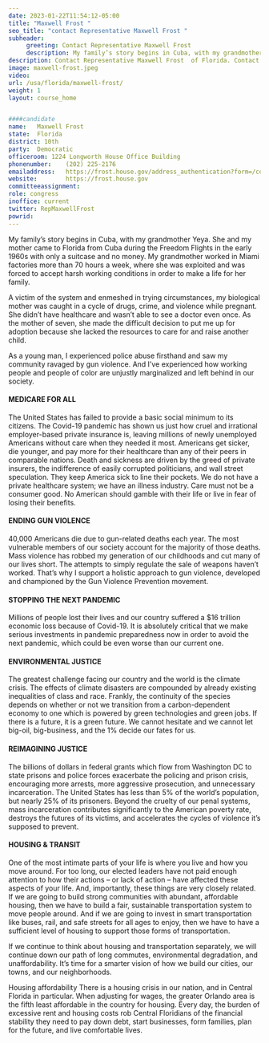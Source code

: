 ```yaml
---
date: 2023-01-22T11:54:12-05:00
title: "Maxwell Frost "
seo_title: "contact Representative Maxwell Frost "
subheader:
     greeting: Contact Representative Maxwell Frost  
     description: My family’s story begins in Cuba, with my grandmother Yeya. She and my mother came to Florida from Cuba during the Freedom Flights in the early 1960s with only a suitcase and no money.
description: Contact Representative Maxwell Frost  of Florida. Contact information for Maxwell Frost  includes email address, phone number, and mailing address.
image: maxwell-frost.jpeg
video: 
url: /usa/florida/maxwell-frost/
weight: 1
layout: course_home


####candidate
name:	Maxwell Frost 
state:	Florida
district: 10th
party:	Democratic
officeroom:	1224 Longworth House Office Building
phonenumber:	(202) 225-2176
emailaddress:	https://frost.house.gov/address_authentication?form=/contact
website:		https://frost.house.gov
committeeassignment: 
role: congress
inoffice: current
twitter: RepMaxwellFrost
powrid: 
---
```


My family’s story begins in Cuba, with my grandmother Yeya. She and my mother came to Florida from Cuba during the Freedom Flights in the early 1960s with only a suitcase and no money. My grandmother worked in Miami factories more than 70 hours a week, where she was exploited and was forced to accept harsh working conditions in order to make a life for her family.

A victim of the system and enmeshed in trying circumstances, my biological mother was caught in a cycle of drugs, crime, and violence while pregnant. She didn’t have healthcare and wasn’t able to see a doctor even once. As the mother of seven, she made the difficult decision to put me up for adoption because she lacked the resources to care for and raise another child.

As a young man, I experienced police abuse firsthand and saw my community ravaged by gun violence. And I’ve experienced how working people and people of color are unjustly marginalized and left behind in our society.

#### MEDICARE FOR ALL
The United States has failed to provide a basic social minimum to its citizens. The Covid-19 pandemic has shown us just how cruel and irrational employer-based private insurance is, leaving millions of newly unemployed Americans without care when they needed it most. Americans get sicker, die younger, and pay more for their healthcare than any of their peers in comparable nations. Death and sickness are driven by the greed of private insurers, the indifference of easily corrupted politicians, and wall street speculation. They keep America sick to line their pockets. We do not have a private healthcare system; we have an illness industry. Care must not be a consumer good. No American should gamble with their life or live in fear of losing their benefits. 

#### ENDING GUN VIOLENCE
40,000 Americans die due to gun-related deaths each year. The most vulnerable members of our society account for the majority of those deaths. Mass violence has robbed my generation of our childhoods and cut many of our lives short. The attempts to simply regulate the sale of weapons haven’t worked. That’s why I support a holistic approach to gun violence, developed and championed by the Gun Violence Prevention movement. 

#### STOPPING THE NEXT PANDEMIC
Millions of people lost their lives and our country suffered a $16 trillion economic loss because of Covid-19. It is absolutely critical that we make serious investments in pandemic preparedness now in order to avoid the next pandemic, which could be even worse than our current one. 

#### ENVIRONMENTAL JUSTICE
The greatest challenge facing our country and the world is the climate crisis. The effects of climate disasters are compounded by already existing inequalities of class and race. Frankly, the continuity of the species depends on whether or not we transition from a carbon-dependent economy to one which is powered by green technologies and green jobs. If there is a future, it is a green future. We cannot hesitate and we cannot let big-oil, big-business, and the 1% decide our fates for us. 

#### REIMAGINING JUSTICE
The billions of dollars in federal grants which flow from Washington DC to state prisons and police forces exacerbate the policing and prison crisis, encouraging more arrests, more aggressive prosecution, and unnecessary incarceration. The United States has less than 5% of the world’s population, but nearly 25% of its prisoners. Beyond the cruelty of our penal systems, mass incarceration contributes significantly to the American poverty rate, destroys the futures of its victims, and accelerates the cycles of violence it’s supposed to prevent. 

#### HOUSING & TRANSIT
One of the most intimate parts of your life is where you live and how you move around. For too long, our elected leaders have not paid enough attention to how their actions – or lack of action – have affected these aspects of your life. And, importantly, these things are very closely related. If we are going to build strong communities with abundant, affordable housing, then we have to build a fair, sustainable transportation system to move people around. And if we are going to invest in smart transportation like buses, rail, and safe streets for all ages to enjoy, then we have to have a sufficient level of housing to support those forms of transportation.

If we continue to think about housing and transportation separately, we will continue down our path of long commutes, environmental degradation, and unaffordability. It’s time for a smarter vision of how we build our cities, our towns, and our neighborhoods.

Housing affordability
There is a housing crisis in our nation, and in Central Florida in particular. When adjusting for wages, the greater Orlando area is the fifth least affordable in the country for housing. Every day, the burden of excessive rent and housing costs rob Central Floridians of the financial stability they need to pay down debt, start businesses, form families, plan for the future, and live comfortable lives. 